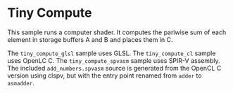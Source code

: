 # Tiny Compute

This sample runs a computer shader. It computes the pariwise sum of
each element in storage buffers A and B and places them in C.

The `tiny_compute_glsl` sample uses GLSL.
The `tiny_compute_cl` sample uses OpenLC C.
The `tiny_compute_spvasm` sample uses SPIR-V assembly.  The included
`add_numbers.spvasm` source is generated from the OpenCL C version
using clspv, but with the entry point renamed from `adder` to `asmadder`.
